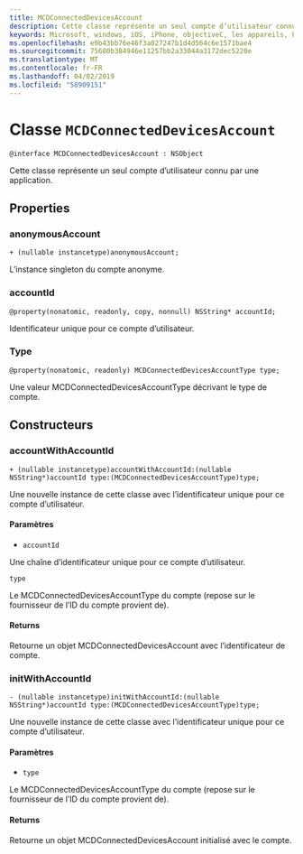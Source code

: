 ```yaml
---
title: MCDConnectedDevicesAccount
description: Cette classe représente un seul compte d’utilisateur connu par une application.
keywords: Microsoft, windows, iOS, iPhone, objectiveC, les appareils, Project Rome connectés
ms.openlocfilehash: e9b43bb76e46f3a027247b1d4d564c6e1571bae4
ms.sourcegitcommit: 75680b384946e11257bb2a33044a3172dec5220e
ms.translationtype: MT
ms.contentlocale: fr-FR
ms.lasthandoff: 04/02/2019
ms.locfileid: "58909151"
---
```

# <a name="class-mcdconnecteddevicesaccount"></a>Classe `MCDConnectedDevicesAccount`

```
@interface MCDConnectedDevicesAccount : NSObject
```  

Cette classe représente un seul compte d’utilisateur connu par une application.

## <a name="properties"></a>Properties

### <a name="anonymousaccount"></a>anonymousAccount
`+ (nullable instancetype)anonymousAccount;`

L’instance singleton du compte anonyme.

### <a name="accountid"></a>accountId
`@property(nonatomic, readonly, copy, nonnull) NSString* accountId;`

Identificateur unique pour ce compte d’utilisateur.

### <a name="type"></a>Type
`@property(nonatomic, readonly) MCDConnectedDevicesAccountType type;`

Une valeur MCDConnectedDevicesAccountType décrivant le type de compte.

## <a name="constructors"></a>Constructeurs

### <a name="accountwithaccountid"></a>accountWithAccountId
`+ (nullable instancetype)accountWithAccountId:(nullable NSString*)accountId type:(MCDConnectedDevicesAccountType)type;`

Une nouvelle instance de cette classe avec l’identificateur unique pour ce compte d’utilisateur.

#### <a name="parameters"></a>Paramètres 

* `accountId` 

Une chaîne d’identificateur unique pour ce compte d’utilisateur.

`type` 

Le MCDConnectedDevicesAccountType du compte (repose sur le fournisseur de l’ID du compte provient de).

#### <a name="returns"></a>Returns
Retourne un objet MCDConnectedDevicesAccount avec l’identificateur de compte.

### <a name="initwithaccountid"></a>initWithAccountId
`- (nullable instancetype)initWithAccountId:(nullable NSString*)accountId type:(MCDConnectedDevicesAccountType)type;`

Une nouvelle instance de cette classe avec l’identificateur unique pour ce compte d’utilisateur.

#### <a name="parameters"></a>Paramètres 
* `type`

Le MCDConnectedDevicesAccountType du compte (repose sur le fournisseur de l’ID du compte provient de).

#### <a name="returns"></a>Returns
Retourne un objet MCDConnectedDevicesAccount initialisé avec le compte.